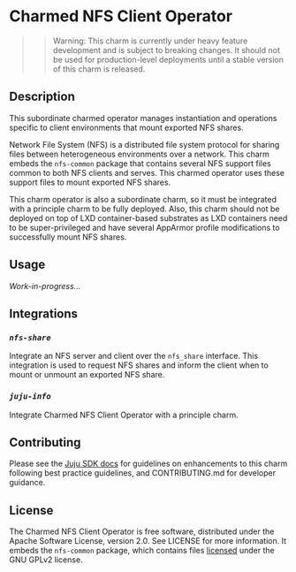 # Charmed NFS Client Operator

> > Warning: This charm is currently under heavy feature development and 
> is subject to breaking changes. It should not be used for production-level
> deployments until a stable version of this charm is released.

## Description

This subordinate charmed operator manages instantiation and 
operations specific to client environments that mount exported NFS shares.

Network File System (NFS) is a distributed file system protocol for
sharing files between heterogeneous environments over a network. This
charm embeds the `nfs-common` package that contains several NFS support
files common to both NFS clients and serves. This charmed operator uses
these support files to mount exported NFS shares.

This charm operator is also a subordinate charm, so it must be integrated with
a principle charm to be fully deployed. Also, this charm should not be deployed 
on top of LXD container-based substrates as LXD containers need to be 
super-privileged and have several AppArmor profile modifications to successfully 
mount NFS shares.

## Usage

_Work-in-progress..._

## Integrations

### _`nfs-share`_

Integrate an NFS server and client over the `nfs_share` interface. This integration
is used to request NFS shares and inform the client when to mount or unmount an
exported NFS share.

### _`juju-info`_

Integrate Charmed NFS Client Operator with a principle charm.

## Contributing

Please see the [Juju SDK docs](https://juju.is/docs/sdk) for guidelines on 
enhancements to this charm following best practice guidelines, and 
CONTRIBUTING.md for developer guidance.

## License

The Charmed NFS Client Operator is free software, distributed under the Apache
Software License, version 2.0. See LICENSE for more information. It embeds
the `nfs-common` package, which contains files [licensed](http://git.linux-nfs.org/?p=steved/nfs-utils.git;a=blob;f=COPYING;h=941c87de278af88468e104290d62809713ee9ab3;hb=HEAD) 
under the GNU GPLv2 license.
